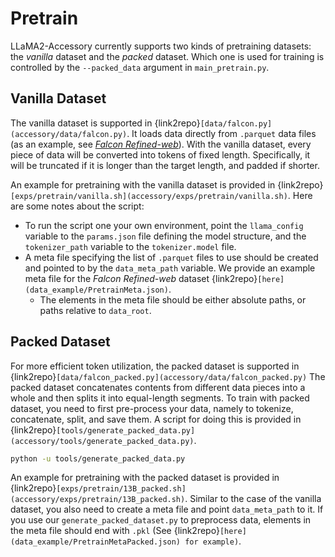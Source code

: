 # Pretrain
LLaMA2-Accessory currently supports two kinds of pretraining datasets: the *vanilla* dataset and the *packed* dataset. Which one is used for training is controlled by the `--packed_data` argument in `main_pretrain.py`.

## Vanilla Dataset

The vanilla dataset is supported in {link2repo}`[data/falcon.py](accessory/data/falcon.py)`. It loads data directly from `.parquet` data files (as an example, see [*Falcon Refined-web*](https://huggingface.co/datasets/tiiuae/falcon-refinedweb)). With the vanilla dataset, every piece of data will be converted into tokens of  fixed length. Specifically, it will be truncated if it is longer than the target length, and padded if shorter.

An example for pretraining with the vanilla dataset is provided in {link2repo}`[exps/pretrain/vanilla.sh](accessory/exps/pretrain/vanilla.sh)`. Here are some notes about the script:

+ To run the script one your own environment, point the `llama_config` variable to the `params.json` file defining the model structure, and the `tokenizer_path` variable to the `tokenizer.model` file.
+ A meta file specifying the list of `.parquet` files to use should be created and pointed to by the `data_meta_path` variable. We provide an example meta file for the *Falcon Refined-web* dataset {link2repo}`[here](data_example/PretrainMeta.json)`.
  + The elements in the meta file should be either absolute paths, or paths relative to `data_root`.

## Packed Dataset

For more efficient token utilization, the packed dataset is supported in {link2repo}`[data/falcon_packed.py](accessory/data/falcon_packed.py)` The packed dataset concatenates contents from different data pieces into a whole and then splits it into equal-length segments. To train with packed dataset, you need to first pre-process your data, namely to tokenize, concatenate, split, and save them. A script for doing this is provided in {link2repo}`[tools/generate_packed_data.py](accessory/tools/generate_packed_data.py)`.

```bash
python -u tools/generate_packed_data.py
```

An example for pretraining with the packed dataset is provided in {link2repo}`[exps/pretrain/13B_packed.sh](accessory/exps/pretrain/13B_packed.sh)`. Similar to the case of the vanilla dataset, you also need to create a meta file and point `data_meta_path` to it. If you use our `generate_packed_dataset.py` to preprocess data, elements in the meta file should end with `.pkl` (See {link2repo}`[here](data_example/PretrainMetaPacked.json) for example)`. 



